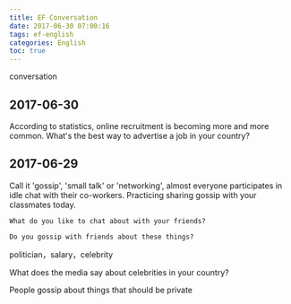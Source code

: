 ```yaml
---
title: EF Conversation
date: 2017-06-30 07:00:16
tags: ef-english
categories: English
toc: true
---
```


conversation

<!-- more -->

## 2017-06-30

According to statistics, online recruitment is becoming more and more common. What's the best way to advertise a job in your country?

## 2017-06-29

Call it 'gossip', 'small talk' or 'networking', almost everyone participates in idle chat with their co-workers. Practicing sharing gossip with your classmates today.

`What do you like to chat about with your friends?`

`Do you gossip with friends about these things?`

politician，salary，celebrity

What does the media say about celebrities in your country?

People gossip about things that should be private
